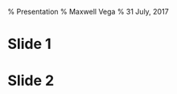 % Presentation
% Maxwell Vega
% 31 July, 2017

# Slide 1

<aside class="notes">

</aside>

# Slide 2